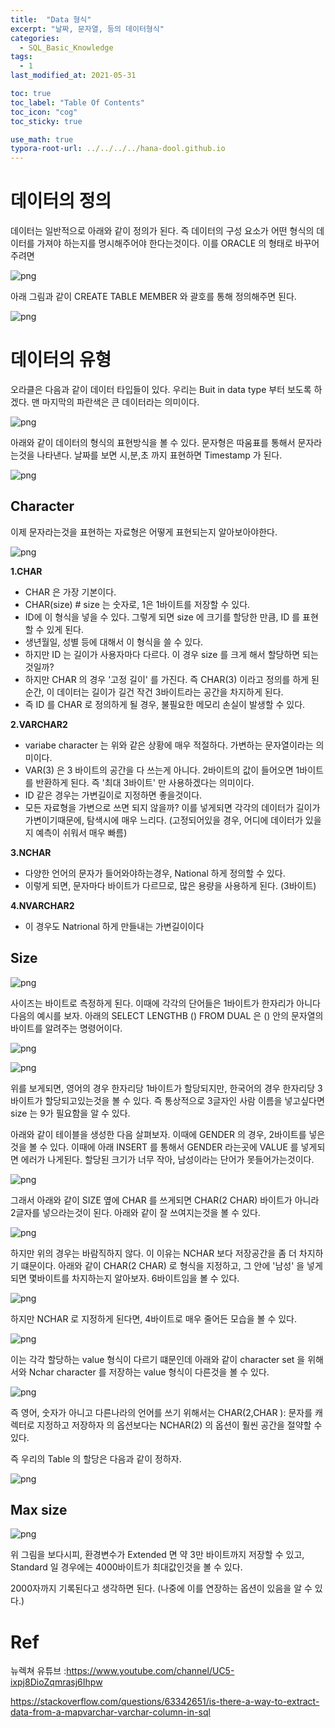```yaml
---
title:  "Data 형식"
excerpt: "날짜, 문자열, 등의 데이터형식"
categories:
  - SQL_Basic_Knowledge
tags:
  - 1
last_modified_at: 2021-05-31

toc: true
toc_label: "Table Of Contents"
toc_icon: "cog"
toc_sticky: true

use_math: true 
typora-root-url: ../../../../hana-dool.github.io
---
```


# 데이터의 정의

데이터는 일반적으로 아래와 같이 정의가 된다. 즉 데이터의 구성 요소가 어떤 형식의 데이터를 가져야 하는지를 명시해주어야 한다는것이다. 이를 ORACLE 의 형태로 바꾸어주려면

![png](/assets/images/SQL_Basic/1_7.png)

아래 그림과 같이 CREATE TABLE MEMBER 와 괄호를 통해 정의해주면 된다. 

![png](/assets/images/SQL_Basic/1_8.png)

# 데이터의 유형

오라클은 다음과 같이 데이터 타입들이 있다. 우리는 Buit in data type 부터 보도록 하겠다. 맨 마지막의 파란색은 큰 데이터라는 의미이다. 

![png](/assets/images/SQL_Basic/1_9.png)

아래와 같이 데이터의 형식의 표현방식을 볼 수 있다. 문자형은 따움표를 통해서 문자라는것을 나타낸다. 날짜를 보면 시,분,초 까지 표현하면 Timestamp 가 된다.

![png](/assets/images/SQL_Basic/1_10.png)



## Character

이제 문자라는것을 표현하는 자료형은 어떻게 표현되는지 알아보아야한다. 

![png](/assets/images/SQL_Basic/2_1.png)

**1.CHAR**

- CHAR 은 가장 기본이다. 
- CHAR(size) # size 는 숫자로, 1은 1바이트를 저장할 수 있다. 
- ID에 이 형식을 넣을 수 있다. 그렇게 되면 size 에 크기를 할당한 만큼, ID 를 표현할 수 있게 된다.
- 생년월일, 성별 등에 대해서 이 형식을 쓸 수 있다.
- 하지만 ID 는 길이가 사용자마다 다르다. 이 경우 size 를 크게 해서 할당하면 되는것일까?
- 하지만 CHAR 의 경우 '고정 길이' 를 가진다. 즉 CHAR(3) 이라고 정의를 하게 된 순간, 이 데이터는 길이가 길건 작건 3바이트라는 공간을 차지하게 된다. 
- 즉 ID 를 CHAR 로 정의하게 될 경우, 불필요한 메모리 손실이 발생할 수 있다. 

**2.VARCHAR2**

- variabe character 는 위와 같은 상황에 매우 적절하다. 가변하는 문자열이라는 의미이다.
- VAR(3) 은 3 바이트의 공간을 다 쓰는게 아니다. 2바이트의 값이 들어오면 1바이트를 반환하게 된다. 즉 '최대 3바이트' 만 사용하겠다는 의미이다. 
- ID 같은 경우는 가변길이로 지정하면 좋을것이다.
- 모든 자료형을 가변으로 쓰면 되지 않을까? 이를 넣게되면 각각의 데이터가 길이가 가변이기때문에, 탐색시에 매우 느리다. (고정되어있을 경우, 어디에 데이터가 있을지 예측이 쉬워서 매우 빠름)

**3.NCHAR**

- 다양한 언어의 문자가 들어와야하는경우, National 하게 정의할 수 있다.
- 이렇게 되면, 문자마다 바이트가 다르므로, 많은 용량을 사용하게 된다. (3바이트)

**4.NVARCHAR2**

- 이 경우도 Natrional 하게 만들내는 가변길이이다



## Size

![png](/assets/images/SQL_Basic/2_1.png)

사이즈는 바이트로 측정하게 된다. 이때에 각각의 단어들은 1바이트가 한자리가 아니다 다음의 예시를 보자. 아래의 SELECT LENGTHB () FROM DUAL 은 () 안의 문자열의 바이트를 알려주는 명령어이다.

![png](/assets/images/SQL_Basic/2_2.png)

![png](/assets/images/SQL_Basic/2_3.png)

위를 보게되면, 영어의 경우 한자리당 1바이트가 할당되지만, 한국어의 경우 한자리당 3바이트가 할당되고있는것을 볼 수 있다. 즉 통상적으로 3글자인 사람 이름을 넣고싶다면 size 는 9가 필요함을 알 수 있다.

아래와 같이 테이블을 생성한 다음 살펴보자. 이때에 GENDER 의 경우, 2바이트를 넣은것을 볼 수 있다. 이때에 아래 INSERT 를 통해서 GENDER 라는곳에 VALUE 를 넣게되면 에러가 나게된다. 할당된 크기가 너무 작아, 남성이라는 단어가 못들어가는것이다. 

![png](/assets/images/SQL_Basic/2_4.png)

그래서 아래와 같이 SIZE 옆에 CHAR 를 쓰게되면 CHAR(2 CHAR) 바이트가 아니라 2글자를 넣으라는것이 된다. 아래와 같이 잘 쓰여지는것을 볼 수 있다.

![png](/assets/images/SQL_Basic/2_5.png) 

하지만 위의 경우는 바람직하지 않다. 이 이유는 NCHAR 보다 저장공간을 좀 더 차지하기 떄문이다. 아래와 같이 CHAR(2 CHAR) 로 형식을 지정하고, 그 안에 '남성' 을 넣게되면 몇바이트를 차지하는지 알아보자.  6바이트임을 볼 수 있다.

![png](/assets/images/SQL_Basic/2_6.png) 

하지만 NCHAR 로 지정하게 된다면, 4바이트로 매우 줄어든 모습을 볼 수 있다.

![png](/assets/images/SQL_Basic/2_7.png) 

이는 각각 할당하는 value 형식이 다르기 떄문인데 아래와 같이 character set 을 위해서와 Nchar character 를 저장하는 value 형식이 다른것을 볼 수 있다.

![png](/assets/images/SQL_Basic/2_8.png) 

즉 영어, 숫자가 아니고 다른나라의 언어를 쓰기 위해서는 CHAR(2,CHAR ): 문자를 캐렉터로 지정하고 저장하자 의 옵션보다는 NCHAR(2) 의 옵션이 훨씬 공간을 절약할 수 있다.

즉 우리의 Table 의 할당은 다음과 같이 정하자. 

![png](/assets/images/SQL_Basic/2_9.png) 


## Max size

![png](/assets/images/SQL_Basic/2_1.png)

위 그림을 보다시피, 환경변수가 Extended 면 약 3만 바이트까지 저장할 수 있고, Standard 일 경우에는 4000바이트가 최대값인것을 볼 수 있다. 

2000자까지 기록된다고 생각하면 된다. (나중에 이를 연장하는 옵션이 있음을 알 수 있다.)





# Ref

뉴렉쳐 유튜브 :https://www.youtube.com/channel/UC5-ixpj8DioZqmrasj6Ihpw

https://stackoverflow.com/questions/63342651/is-there-a-way-to-extract-data-from-a-mapvarchar-varchar-column-in-sql
